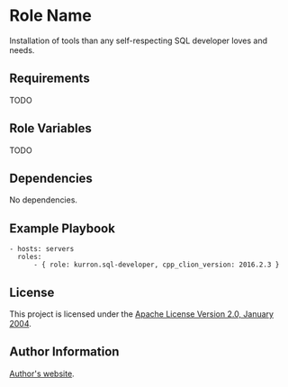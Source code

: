 Role Name
=========

Installation of tools than any self-respecting SQL developer loves and needs.

Requirements
------------

TODO

Role Variables
--------------

TODO

Dependencies
------------

No dependencies.

Example Playbook
----------------

```
- hosts: servers
  roles:
      - { role: kurron.sql-developer, cpp_clion_version: 2016.2.3 }
```

License
-------

This project is licensed under the [Apache License Version 2.0, January 2004](http://www.apache.org/licenses/).

Author Information
------------------

[Author's website](http://jvmguy.com/).
